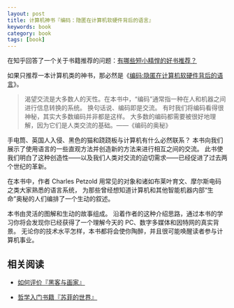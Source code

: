 ```yaml
---
layout: post
title: 计算机神书『编码：隐匿在计算机软硬件背后的语言』
keywords: book
category: book
tags: [book]
---
```


在知乎回答了一个关于书籍推荐的问题：[有哪些短小精悍的好书推荐？](http://www.zhihu.com/question/20567389/answer/16619056)

如果只推荐一本计算机类的神书，那必然是《[编码:隐匿在计算机软硬件背后的语言](http://t.cn/zTzzmKZ)》。

> 渴望交流是大多数人的天性。在本书中，“编码”通常指一种在人和机器之间进行信息转换的系统。
> 换句话说、编码即是交流。
> 有时我们将编码看得很神秘，其实大多数编码并非都是这样。
> 大多数的编码都需要被很好地理解，因为它们是人类交流的基础。——《编码的奥秘》

手电筒、英国人入侵、黑色的猫和跷跷板与计算机有什么必然联系？
本书向我们展示了使用语言的一些直观方法并创造新的方法来进行相互之间的交流。
此书使我们明白了这种创造性——以及我们人类对交流的迫切需求——已经促进了过去两个世纪的革新。

在本书中，作者 Charles Petzold 用常见的对象和诸如布莱叶育文、摩尔斯电码之类大家熟悉的语言系统，
为那些曾经想知道计算机和其他智能机器内部“生命”奥秘的人们编排了一个生动的叙述。

本书由灵活的图解和生动的故事组成。
沿着作者的这种介绍思路，通过本书的学习你将会发现你已经获得了一个理解今天的 PC、数字多媒体和因特网的真实背景。
无论你的技术水平怎样，本书都将会使你陶醉，并且很可能唤醒读者参与计算机事业。

## 相关阅读

* [如何评价『黑客与画家』](http://justjavac.com/book/2012/11/01/how-to-evaluate-the-hackers-and-painters.html)

* [哲学入门书籍『苏菲的世界』](http://justjavac.com/book/2013/04/21/the-world-of-sophie.html)
